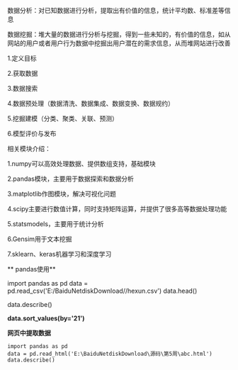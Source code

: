 数据分析：对已知数据进行分析，提取出有价值的信息，统计平均数、标准差等信息

数据挖掘：堆大量的数据进行分析与挖掘，得到一些未知的，有价值的信息，如从网站的用户或者用户行为数据中挖掘出用户潜在的需求信息，从而堆网站进行改善

1.定义目标

2.获取数据

3.数据搜索

4.数据预处理（数据清洗、数据集成、数据变换、数据规约）

5.挖掘建模（分类、聚类、关联、预测）

6.模型评价与发布

相关模块介绍：

1.numpy可以高效处理数据、提供数组支持，基础模块

2.pandas模块，主要用于数据探索和数据分析

3.matplotlib作图模块，解决可视化问题

4.scipy主要进行数值计算，同时支持矩阵运算，并提供了很多高等数据处理功能

5.statsmodels，主要用于统计分析

6.Gensim用于文本挖掘

7.sklearn、keras机器学习和深度学习

** pandas使用**
 
 import pandas as pd
data = pd.read_csv('E:/BaiduNetdiskDownload//hexun.csv')
data.head()

data.describe()

**data.sort_values(by='21')**

**网页中提取数据**

    import pandas as pd
    data = pd.read_html('E:\BaiduNetdiskDownload\源码\第5周\abc.html')
    data.describe()